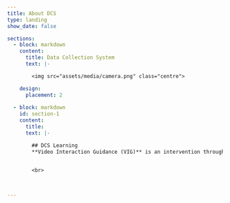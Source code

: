 ```yaml
---
title: About DCS
type: landing
show_date: false

sections:
  - block: markdown
    content:
      title: Data Collection System
      text: |-

        <img src="assets/media/camera.png" class="centre">

    design:
      placement: 2
  
  - block: markdown
    id: section-1
    content:
      title:
      text: |-

        ## DCS Learning
        **Video Interaction Guidance (VIG)** is an intervention through which a practitioner aims to enhance communication within relationships. It works by engaging clients actively in a process of change towards realising their own hopes for a better future in their relationships with others who are important to them.

        
        <br>

        

---
```


